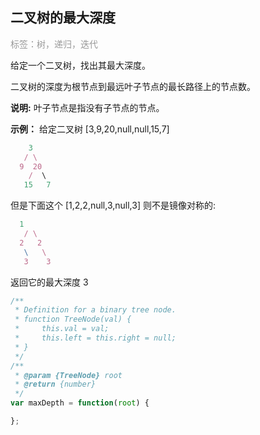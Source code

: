 ## 二叉树的最大深度
<font color=#999999>标签：树，递归，迭代</font>



给定一个二叉树，找出其最大深度。

二叉树的深度为根节点到最远叶子节点的最长路径上的节点数。

**说明:** 叶子节点是指没有子节点的节点。



**示例：**
给定二叉树 [3,9,20,null,null,15,7]
```javascript
    3
   / \
  9  20
    /  \
   15   7
```



但是下面这个 [1,2,2,null,3,null,3] 则不是镜像对称的:
```javascript
  1
   / \
  2   2
   \   \
   3    3
```
返回它的最大深度 3 




```javascript
/**
 * Definition for a binary tree node.
 * function TreeNode(val) {
 *     this.val = val;
 *     this.left = this.right = null;
 * }
 */
/**
 * @param {TreeNode} root
 * @return {number}
 */
var maxDepth = function(root) {

};
```
